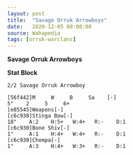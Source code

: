 ```yaml
---
layout: post
title:  "Savage Orruk Arrowboys"
date:   2020-12-05 00:00:00
source: Wahapedia
tags: [orruk-warclans]
---
```


**Savage Orruk Arrowboys**

**Stat Block**
```
2/2 Savage Orruk Arrowboy
```

```
[56f442]M     W     B     Sa    [-]
5"    2     5     6+    
[e85545]Weapons[-]
[c6c930]Stinga Bow[-]
18"    A:2    H:5+   W:4+   R:-    D:1   
[c6c930]Bone Shiv[-]
1"     A:1    H:4+   W:4+   R:-    D:1   
[c6c930]Chompa[-]
1"     A:3    H:4+   W:3+   R:-    D:1   
```
    